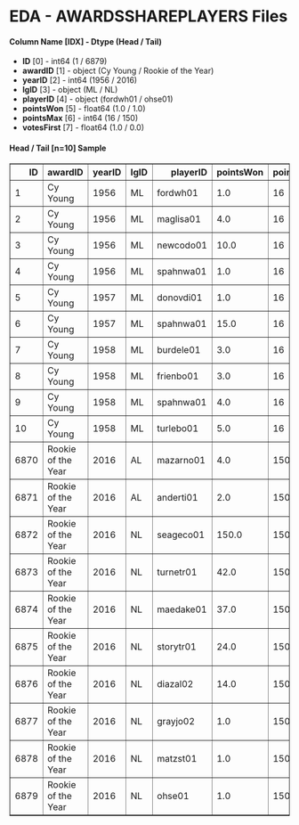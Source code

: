 # EDA - AWARDSSHAREPLAYERS Files 

#### Column Name [IDX] -  Dtype (Head / Tail) 
- **ID** [0] - int64 (1 / 6879) 
- **awardID** [1] - object (Cy Young / Rookie of the Year) 
- **yearID** [2] - int64 (1956 / 2016) 
- **lgID** [3] - object (ML / NL) 
- **playerID** [4] - object (fordwh01 / ohse01) 
- **pointsWon** [5] - float64 (1.0 / 1.0) 
- **pointsMax** [6] - int64 (16 / 150) 
- **votesFirst** [7] - float64 (1.0 / 0.0) 



#### Head / Tail [n=10] Sample 

<table border="1" class="dataframe">
  <thead>
    <tr style="text-align: right;">
      <th>ID</th>
      <th>awardID</th>
      <th>yearID</th>
      <th>lgID</th>
      <th>playerID</th>
      <th>pointsWon</th>
      <th>pointsMax</th>
      <th>votesFirst</th>
    </tr>
  </thead>
  <tbody>
    <tr>
      <td>1</td>
      <td>Cy Young</td>
      <td>1956</td>
      <td>ML</td>
      <td>fordwh01</td>
      <td>1.0</td>
      <td>16</td>
      <td>1.0</td>
    </tr>
    <tr>
      <td>2</td>
      <td>Cy Young</td>
      <td>1956</td>
      <td>ML</td>
      <td>maglisa01</td>
      <td>4.0</td>
      <td>16</td>
      <td>4.0</td>
    </tr>
    <tr>
      <td>3</td>
      <td>Cy Young</td>
      <td>1956</td>
      <td>ML</td>
      <td>newcodo01</td>
      <td>10.0</td>
      <td>16</td>
      <td>10.0</td>
    </tr>
    <tr>
      <td>4</td>
      <td>Cy Young</td>
      <td>1956</td>
      <td>ML</td>
      <td>spahnwa01</td>
      <td>1.0</td>
      <td>16</td>
      <td>1.0</td>
    </tr>
    <tr>
      <td>5</td>
      <td>Cy Young</td>
      <td>1957</td>
      <td>ML</td>
      <td>donovdi01</td>
      <td>1.0</td>
      <td>16</td>
      <td>1.0</td>
    </tr>
    <tr>
      <td>6</td>
      <td>Cy Young</td>
      <td>1957</td>
      <td>ML</td>
      <td>spahnwa01</td>
      <td>15.0</td>
      <td>16</td>
      <td>15.0</td>
    </tr>
    <tr>
      <td>7</td>
      <td>Cy Young</td>
      <td>1958</td>
      <td>ML</td>
      <td>burdele01</td>
      <td>3.0</td>
      <td>16</td>
      <td>3.0</td>
    </tr>
    <tr>
      <td>8</td>
      <td>Cy Young</td>
      <td>1958</td>
      <td>ML</td>
      <td>frienbo01</td>
      <td>3.0</td>
      <td>16</td>
      <td>3.0</td>
    </tr>
    <tr>
      <td>9</td>
      <td>Cy Young</td>
      <td>1958</td>
      <td>ML</td>
      <td>spahnwa01</td>
      <td>4.0</td>
      <td>16</td>
      <td>4.0</td>
    </tr>
    <tr>
      <td>10</td>
      <td>Cy Young</td>
      <td>1958</td>
      <td>ML</td>
      <td>turlebo01</td>
      <td>5.0</td>
      <td>16</td>
      <td>5.0</td>
    </tr>
    <tr>
      <td>6870</td>
      <td>Rookie of the Year</td>
      <td>2016</td>
      <td>AL</td>
      <td>mazarno01</td>
      <td>4.0</td>
      <td>150</td>
      <td>0.0</td>
    </tr>
    <tr>
      <td>6871</td>
      <td>Rookie of the Year</td>
      <td>2016</td>
      <td>AL</td>
      <td>anderti01</td>
      <td>2.0</td>
      <td>150</td>
      <td>0.0</td>
    </tr>
    <tr>
      <td>6872</td>
      <td>Rookie of the Year</td>
      <td>2016</td>
      <td>NL</td>
      <td>seageco01</td>
      <td>150.0</td>
      <td>150</td>
      <td>30.0</td>
    </tr>
    <tr>
      <td>6873</td>
      <td>Rookie of the Year</td>
      <td>2016</td>
      <td>NL</td>
      <td>turnetr01</td>
      <td>42.0</td>
      <td>150</td>
      <td>0.0</td>
    </tr>
    <tr>
      <td>6874</td>
      <td>Rookie of the Year</td>
      <td>2016</td>
      <td>NL</td>
      <td>maedake01</td>
      <td>37.0</td>
      <td>150</td>
      <td>0.0</td>
    </tr>
    <tr>
      <td>6875</td>
      <td>Rookie of the Year</td>
      <td>2016</td>
      <td>NL</td>
      <td>storytr01</td>
      <td>24.0</td>
      <td>150</td>
      <td>0.0</td>
    </tr>
    <tr>
      <td>6876</td>
      <td>Rookie of the Year</td>
      <td>2016</td>
      <td>NL</td>
      <td>diazal02</td>
      <td>14.0</td>
      <td>150</td>
      <td>0.0</td>
    </tr>
    <tr>
      <td>6877</td>
      <td>Rookie of the Year</td>
      <td>2016</td>
      <td>NL</td>
      <td>grayjo02</td>
      <td>1.0</td>
      <td>150</td>
      <td>0.0</td>
    </tr>
    <tr>
      <td>6878</td>
      <td>Rookie of the Year</td>
      <td>2016</td>
      <td>NL</td>
      <td>matzst01</td>
      <td>1.0</td>
      <td>150</td>
      <td>0.0</td>
    </tr>
    <tr>
      <td>6879</td>
      <td>Rookie of the Year</td>
      <td>2016</td>
      <td>NL</td>
      <td>ohse01</td>
      <td>1.0</td>
      <td>150</td>
      <td>0.0</td>
    </tr>
  </tbody>
</table>